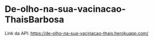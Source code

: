 # De-olho-na-sua-vacinacao-ThaisBarbosa

Link da API: https://de-olho-na-sua-vacinacao-thais.herokuapp.com/